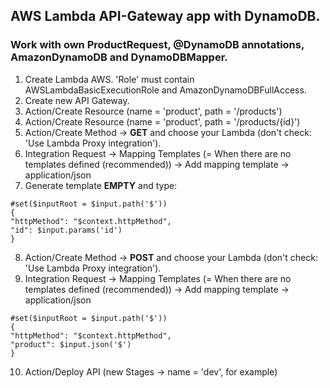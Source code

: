
## AWS Lambda API-Gateway app with DynamoDB.
### Work with own ProductRequest, @DynamoDB annotations, AmazonDynamoDB and DynamoDBMapper.


1) Create Lambda AWS. 'Role' must contain AWSLambdaBasicExecutionRole and AmazonDynamoDBFullAccess.
2) Create new API Gateway.
3) Action/Create Resource (name = 'product', path = '/products')
4) Action/Create Resource (name = 'product', path = '/products/{id}')
5) Action/Create Method -> **GET** and choose your Lambda (don't check: 'Use Lambda Proxy integration').
6) Integration Request -> Mapping Templates (= When there are no templates defined (recommended)) -> Add mapping template -> application/json
7) Generate template **EMPTY** and type:
```
#set($inputRoot = $input.path('$'))
{
"httpMethod": "$context.httpMethod",
"id": $input.params('id')
}
```
8) Action/Create Method -> **POST** and choose your Lambda (don't check: 'Use Lambda Proxy integration').
9) Integration Request -> Mapping Templates (= When there are no templates defined (recommended)) -> Add mapping template -> application/json
```
#set($inputRoot = $input.path('$'))
{
"httpMethod": "$context.httpMethod",
"product": $input.json('$')
}
```
10) Action/Deploy API (new Stages -> name = 'dev', for example)


